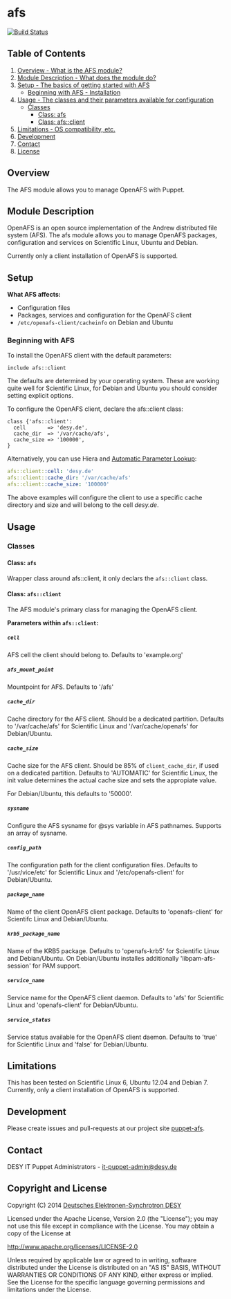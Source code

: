 # afs
[![Build Status](https://travis-ci.org/desyops/puppet-afs.png?branch=master)](https://travis-ci.org/desyops/puppet-afs)
## Table of Contents
1. [Overview - What is the AFS module?](#overview)
2. [Module Description - What does the module do?](#module-description)
3. [Setup - The basics of getting started with AFS](#setup)
    * [Beginning with AFS - Installation](#beginning-with-afs)
4. [Usage - The classes and their parameters available for configuration](#usage)
    * [Classes](#classes)
        * [Class: afs](#class-afs)
        * [Class: afs::client](#class-afsclient)
5. [Limitations - OS compatibility, etc.](#limitations)
6. [Development](#development)
7. [Contact](#contact)
8. [License](#license)

## Overview ##
The AFS module allows you to manage OpenAFS with Puppet.

## Module Description
OpenAFS is an open source implementation of the Andrew distributed file system (AFS). The afs module allows you to manage OpenAFS packages, configuration and services on Scientific Linux, Ubuntu and Debian.

Currently only a client installation of OpenAFS is supported.

## Setup
**What AFS affects:**

* Configuration files
* Packages, services and configuration for the OpenAFS client
* `/etc/openafs-client/cacheinfo` on Debian and Ubuntu

### Beginning with AFS
To install the OpenAFS client with the default parameters:

```puppet
include afs::client
```

The defaults are determined by your operating system. These are working quite well for Scientific Linux, for Debian and Ubuntu you should consider setting explicit options.

To configure the OpenAFS client, declare the afs::client class:

```puppet
class {'afs::client':
  cell       => 'desy.de',
  cache_dir  => '/var/cache/afs',
  cache_size => '100000',
}
```

Alternatively, you can use Hiera and [Automatic Parameter Lookup](http://docs.puppetlabs.com/hiera/1/puppet.html#automatic-parameter-lookup "Hiera: Automatic Parameter Lookup"):

```yaml
afs::client::cell: 'desy.de'
afs::client::cache_dir: '/var/cache/afs'
afs::client::cache_size: '100000'
```

The above examples will configure the client to use a specific cache directory and size and will belong to the cell *desy.de*.

## Usage
### Classes
#### Class: `afs`
Wrapper class around afs::client, it only declars the `afs::client` class.

#### Class: `afs::client`

The AFS module's primary class for managing the OpenAFS client.

**Parameters within `afs::client`:**

##### `cell`
AFS cell the client should belong to. Defaults to 'example.org'

##### `afs_mount_point`
Mountpoint for AFS. Defaults to '/afs'

##### `cache_dir`
Cache directory for the AFS client. Should be a dedicated partition. Defaults to '/var/cache/afs' for Scientific Linux and '/var/cache/openafs' for Debian/Ubuntu.

##### `cache_size`
Cache size for the AFS client. Should be 85% of `client_cache_dir`, if used on a dedicated partition. Defaults to 'AUTOMATIC' for Scientific Linux, the init value determines the actual cache size and sets the appropiate value.

For Debian/Ubuntu, this defaults to '50000'.

##### `sysname`
Configure the AFS sysname for @sys variable in AFS pathnames. Supports an array of sysname.

##### `config_path`
The configuration path for the client configuration files. Defaults to '/usr/vice/etc' for Scientific Linux and '/etc/openafs-client' for Debian/Ubuntu.

##### `package_name`
Name of the client OpenAFS client package. Defaults to 'openafs-client' for Scientifc Linux and Debian/Ubuntu.

##### `krb5_package_name`
Name of the KRB5 package. Defaults to 'openafs-krb5' for Scientific Linux and Debian/Ubuntu. On Debian/Ubuntu installes additionally 'libpam-afs-session' for PAM support.

##### `service_name`
Service name for the OpenAFS client daemon. Defaults to 'afs' for Scientific Linux and 'openafs-client' for Debian/Ubuntu.

##### `service_status`
Service status available for the OpenAFS client daemon. Defaults to 'true' for Scientific Linux and 'false' for Debian/Ubuntu.

## Limitations
This has been tested on Scientific Linux 6, Ubuntu 12.04 and Debian 7. Currently, only a client installation of OpenAFS is supported.

## Development
Please create issues and pull-requests at our project site [puppet-afs](https://github.com/desyops/puppet-afs).

## Contact
DESY IT Puppet Administrators - it-puppet-admin@desy.de

## Copyright and License
Copyright (C) 2014 [Deutsches Elektronen-Synchrotron DESY](https://www.desy.de/)

Licensed under the Apache License, Version 2.0 (the "License");
you may not use this file except in compliance with the License.
You may obtain a copy of the License at

  http://www.apache.org/licenses/LICENSE-2.0

Unless required by applicable law or agreed to in writing, software
distributed under the License is distributed on an "AS IS" BASIS,
WITHOUT WARRANTIES OR CONDITIONS OF ANY KIND, either express or implied.
See the License for the specific language governing permissions and
limitations under the License.
